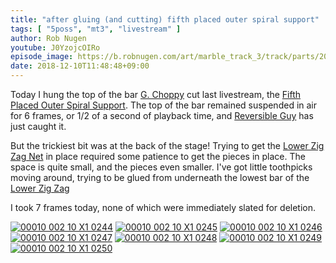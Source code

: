 ```yaml
---
title: "after gluing (and cutting) fifth placed outer spiral support"
tags: [ "5poss", "mt3", "livestream" ]
author: Rob Nugen
youtube: J0YzojcOIRo
episode_image: https://b.robnugen.com/art/marble_track_3/track/parts/2018_Dec_10_fifth_placed_oss_16.jpg
date: 2018-12-10T11:48:48+09:00
---
```


Today I hung the top of the bar [G. Choppy](/workers/g_choppy/) cut last livestream,
the [Fifth Placed Outer Spiral Support](/p/5poss).  The top of the bar remained
suspended in air for 6 frames, or 1/2 of a second of playback time,
and [Reversible Guy](/w/rg) has just caught it.

But the trickiest bit was at the back of the stage!  Trying to get the
[Lower Zig Zag Net](/parts/lower_zig_zag_net/) in place required some patience to get
the pieces in place.  The space is quite small, and the pieces even
smaller.  I've got little toothpicks moving around, trying to be glued
from underneath the lowest bar of the [Lower Zig Zag](/parts/lower_zig_zag/)

I took 7 frames today, none of which were immediately slated for
deletion.

[![00010 002 10 X1 0244](//b.robnugen.com/art/marble_track_3/frames/2018/thumbs/00010_002_10_X1_0244.jpg)](//b.robnugen.com/art/marble_track_3/frames/2018/00010_002_10_X1_0244.jpg)
[![00010 002 10 X1 0245](//b.robnugen.com/art/marble_track_3/frames/2018/thumbs/00010_002_10_X1_0245.jpg)](//b.robnugen.com/art/marble_track_3/frames/2018/00010_002_10_X1_0245.jpg)
[![00010 002 10 X1 0246](//b.robnugen.com/art/marble_track_3/frames/2018/thumbs/00010_002_10_X1_0246.jpg)](//b.robnugen.com/art/marble_track_3/frames/2018/00010_002_10_X1_0246.jpg)
[![00010 002 10 X1 0247](//b.robnugen.com/art/marble_track_3/frames/2018/thumbs/00010_002_10_X1_0247.jpg)](//b.robnugen.com/art/marble_track_3/frames/2018/00010_002_10_X1_0247.jpg)
[![00010 002 10 X1 0248](//b.robnugen.com/art/marble_track_3/frames/2018/thumbs/00010_002_10_X1_0248.jpg)](//b.robnugen.com/art/marble_track_3/frames/2018/00010_002_10_X1_0248.jpg)
[![00010 002 10 X1 0249](//b.robnugen.com/art/marble_track_3/frames/2018/thumbs/00010_002_10_X1_0249.jpg)](//b.robnugen.com/art/marble_track_3/frames/2018/00010_002_10_X1_0249.jpg)
[![00010 002 10 X1 0250](//b.robnugen.com/art/marble_track_3/frames/2018/thumbs/00010_002_10_X1_0250.jpg)](//b.robnugen.com/art/marble_track_3/frames/2018/00010_002_10_X1_0250.jpg)
